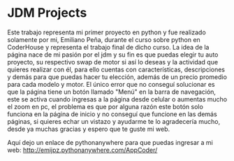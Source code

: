 # JDM Projects
Este trabajo representa mi primer proyecto en python y fue realizado solamente por mi, Emiliano Peña, durante el curso sobre python en CoderHouse y representa el trabajo final de dicho curso.
La idea de la página nace de mi pasión por el jdm y su fin es que puedas elegir tu auto proyecto, su respectivo swap de motor si así lo deseas y la actividad que quieres realizar con él, para ello cuentas con características, descripciones y demás para que puedas hacer tu elección, además de un precio promedio para cada modelo y motor.
El único error que no conseguí solucionar es que la página tiene un botón llamado "Menú" en la barra de navegación, este se activa cuando ingresas a la página desde celular o aumentas mucho el zoom en pc, el problema es que por alguna razón este botón solo funciona en la página de inicio y no conseguí que funcione en las demás páginas, si quieres echar un vistazo y ayudarme te lo agradecería mucho, desde ya muchas gracias y espero que te guste mi web.

Aquí dejo un enlace de pythonanywhere para que puedas ingresar a mi web: http://emijpz.pythonanywhere.com/AppCoder/

